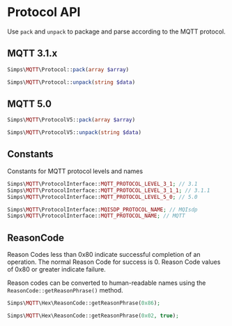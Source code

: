# Protocol API

Use `pack` and `unpack` to package and parse according to the MQTT protocol.

## MQTT 3.1.x

```php
Simps\MQTT\Protocol::pack(array $array)

Simps\MQTT\Protocol::unpack(string $data)
```

## MQTT 5.0

```php
Simps\MQTT\ProtocolV5::pack(array $array)

Simps\MQTT\ProtocolV5::unpack(string $data)
```

## Constants

Constants for MQTT protocol levels and names

```php
Simps\MQTT\ProtocolInterface::MQTT_PROTOCOL_LEVEL_3_1; // 3.1
Simps\MQTT\ProtocolInterface::MQTT_PROTOCOL_LEVEL_3_1_1; // 3.1.1
Simps\MQTT\ProtocolInterface::MQTT_PROTOCOL_LEVEL_5_0; // 5.0

Simps\MQTT\ProtocolInterface::MQISDP_PROTOCOL_NAME; // MQIsdp
Simps\MQTT\ProtocolInterface::MQTT_PROTOCOL_NAME; // MQTT
```

## ReasonCode

Reason Codes less than 0x80 indicate successful completion of an operation. The normal Reason Code for success is 0. Reason Code values of 0x80 or greater indicate failure.

Reason codes can be converted to human-readable names using the `ReasonCode::getReasonPhrase()` method.

```php
Simps\MQTT\Hex\ReasonCode::getReasonPhrase(0x86);

Simps\MQTT\Hex\ReasonCode::getReasonPhrase(0x02, true);
```
